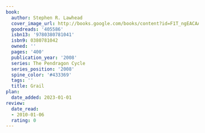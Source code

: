 ```yaml
---
book:
  author: Stephen R. Lawhead
  cover_image_url: http://books.google.com/books/content?id=F1T_ngEACAAJ&printsec=frontcover&img=1&zoom=1&source=gbs_api
  goodreads: '405586'
  isbn13: '9780380781041'
  isbn9: 0380781042
  owned: ''
  pages: '400'
  publication_year: '2008'
  series: The Pendragon Cycle
  series_position: '2008'
  spine_color: '#433369'
  tags: ''
  title: Grail
plan:
  date_added: 2023-01-01
review:
  date_read:
  - 2010-01-06
  rating: 0
---
```

